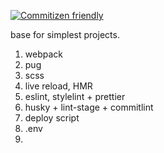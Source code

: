 [![Commitizen friendly](https://img.shields.io/badge/commitizen-friendly-brightgreen.svg)](http://commitizen.github.io/cz-cli/)

base for simplest projects.

1. webpack
2. pug
3. scss
4. live reload, HMR
5. eslint, stylelint + prettier
6. husky + lint-stage + commitlint
7. deploy script
8. .env
9. 
